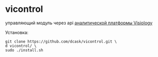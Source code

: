 # vicontrol
управляющий модуль через api [аналитической платформы Visiology](https://ru.visiology.su)

Установка:
```
git clone https://github.com/dcask/vicontrol.git \
d vicontrol/ \
sudo ./install.sh
```